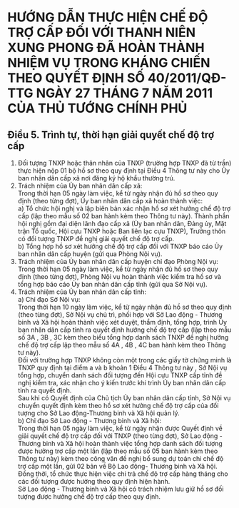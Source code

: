 # HƯỚNG DẪN THỰC HIỆN CHẾ ĐỘ TRỢ CẤP ĐỐI VỚI THANH NIÊN XUNG PHONG ĐÃ HOÀN THÀNH NHIỆM VỤ TRONG KHÁNG CHIẾN THEO QUYẾT ĐỊNH SỐ 40/2011/QĐ-TTG NGÀY 27 THÁNG 7 NĂM 2011 CỦA THỦ TƯỚNG CHÍNH PHỦ

## Điều 5. Trình tự, thời hạn giải quyết chế độ trợ cấp  
1. Đối tượng TNXP hoặc thân nhân của TNXP (trường hợp TNXP đã từ trần) thực hiện nộp 01 bộ hồ sơ theo quy định tại Điều 4 Thông tư này cho Ủy ban nhân dân cấp xã nơi đăng ký hộ khẩu thường trú.  
2. Trách nhiệm của Ủy ban nhân dân cấp xã:  
Trong thời hạn 05 ngày làm việc, kể từ ngày nhận đủ hồ sơ theo quy định (theo từng đợt), Ủy ban nhân dân cấp xã hoàn thành việc:  
a) Tổ chức hội nghị và lập biên bản xác nhận hồ sơ xét hưởng chế độ trợ cấp (lập theo mẫu số 02 ban hành kèm theo Thông tư này). Thành phần hội nghị gồm đại diện lãnh đạo cấp xã (Ủy ban nhân dân, Đảng ủy, Mặt trận Tổ quốc, Hội cựu TNXP hoặc Ban liên lạc cựu TNXP), Trưởng thôn có đối tượng TNXP đề nghị giải quyết chế độ trợ cấp.  
b) Tổng hợp hồ sơ xét hưởng chế độ trợ cấp đối với TNXP báo cáo Ủy ban nhân dân cấp huyện (gửi qua Phòng Nội vụ).  
3. Trách nhiệm của Ủy ban nhân dân cấp huyện chỉ đạo Phòng Nội vụ:  
Trong thời hạn 05 ngày làm việc, kể từ ngày nhận đủ hồ sơ theo quy định (theo từng đợt), Phòng Nội vụ hoàn thành việc kiểm tra hồ sơ và tổng hợp báo cáo Ủy ban nhân dân cấp tỉnh (gửi qua Sở Nội vụ).  
4. Trách nhiệm của Ủy ban nhân dân cấp tỉnh:  
a) Chỉ đạo Sở Nội vụ:  
Trong thời hạn 10 ngày làm việc, kể từ ngày nhận đủ hồ sơ theo quy định (theo từng đợt), Sở Nội vụ chủ trì, phối hợp với Sở Lao động - Thương binh và Xã hội hoàn thành việc xét duyệt, thẩm định, tổng hợp, trình Ủy ban nhân dân cấp tỉnh ra quyết định hưởng chế độ trợ cấp (lập theo mẫu số 3A , 3B , 3C kèm theo biểu tổng hợp danh sách TNXP đề nghị hưởng chế độ trợ cấp lập theo mẫu số 4A , 4B , 4C ban hành kèm theo Thông tư này).  
Đối với trường hợp TNXP không còn một trong các giấy tờ chứng minh là TNXP quy định tại điểm a và b khoản 1 Điều 4 Thông tư này , Sở Nội vụ tổng hợp, chuyển danh sách đối tượng đến Hội cựu TNXP cấp tỉnh đề nghị kiểm tra, xác nhận cho ý kiến trước khi trình Ủy ban nhân dân cấp tỉnh ra quyết định.  
Sau khi có Quyết định của Chủ tịch Ủy ban nhân dân cấp tỉnh, Sở Nội vụ chuyển quyết định kèm theo hồ sơ xét hưởng chế độ trợ cấp của đối tượng cho Sở Lao động-Thương binh và Xã hội quản lý.  
b) Chỉ đạo Sở Lao động - Thương binh và Xã hội:  
Trong thời hạn 05 ngày làm việc, kể từ ngày nhận được Quyết định về giải quyết chế độ trợ cấp đối với TNXP (theo từng đợt), Sở Lao động - Thương binh và Xã hội hoàn thành việc tổng hợp danh sách đối tượng được hưởng trợ cấp một lần (lập theo mẫu số 05 ban hành kèm theo Thông tư này) kèm theo công văn đề nghị bổ sung dự toán chi chế độ trợ cấp một lần, gửi 02 bản về Bộ Lao động- Thương binh và Xã hội. Đồng thời, tổ chức thực hiện việc chi trả chế độ trợ cấp hàng tháng cho các đối tượng được hưởng theo quy định hiện hành.  
Sở Lao động - Thương binh và Xã hội có trách nhiệm lưu giữ hồ sơ đối tượng được hưởng chế độ trợ cấp theo quy định.